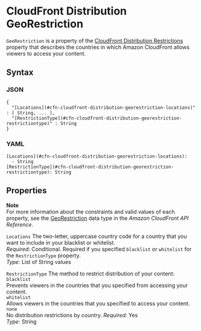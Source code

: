 # CloudFront Distribution GeoRestriction<a name="aws-properties-cloudfront-distribution-georestriction"></a>

`GeoRestriction` is a property of the [CloudFront Distribution Restrictions](aws-properties-cloudfront-distribution-restrictions.md) property that describes the countries in which Amazon CloudFront allows viewers to access your content\.

## Syntax<a name="w13ab1c21c10c60c14c52b5"></a>

### JSON<a name="aws-properties-cloudfront-distribution-georestriction-syntax.json"></a>

```
{
  "[Locations](#cfn-cloudfront-distribution-georestriction-locations)" : [ String, ... ],
  "[RestrictionType](#cfn-cloudfront-distribution-georestriction-restrictiontype)" : String
}
```

### YAML<a name="aws-properties-cloudfront-distribution-georestriction-syntax.yaml"></a>

```
[Locations](#cfn-cloudfront-distribution-georestriction-locations):
  - String
[RestrictionType](#cfn-cloudfront-distribution-georestriction-restrictiontype): String
```

## Properties<a name="w13ab1c21c10c60c14c52b7"></a>

**Note**  
For more information about the constraints and valid values of each property, see the [GeoRestriction](https://docs.aws.amazon.com/cloudfront/latest/APIReference/API_GeoRestriction.html) data type in the *Amazon CloudFront API Reference*\.

`Locations`  <a name="cfn-cloudfront-distribution-georestriction-locations"></a>
The two\-letter, uppercase country code for a country that you want to include in your blacklist or whitelist\.  
*Required*: Conditional\. Required if you specified `blacklist` or `whitelist` for the `RestrictionType` property\.  
*Type*: List of String values

`RestrictionType`  <a name="cfn-cloudfront-distribution-georestriction-restrictiontype"></a>
The method to restrict distribution of your content:    
`blacklist`  
Prevents viewers in the countries that you specified from accessing your content\.  
`whitelist`  
Allows viewers in the countries that you specified to access your content\.  
`none`  
No distribution restrictions by country\.
*Required*: Yes  
*Type*: String